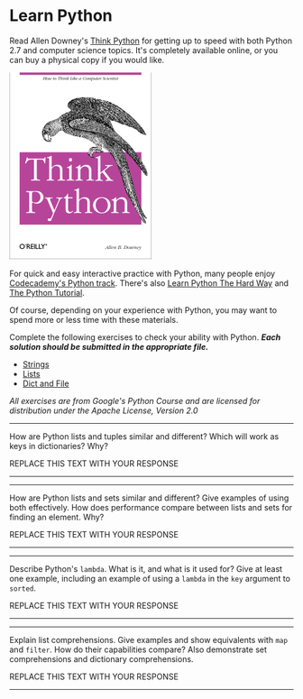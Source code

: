 # Learn Python

Read Allen Downey's [Think Python](http://www.greenteapress.com/thinkpython/) for getting up to speed with both Python 2.7 and computer science topics. It's completely available online, or you can buy a physical copy if you would like.

[![Think Python](img/think_python.png)](http://www.greenteapress.com/thinkpython/)

For quick and easy interactive practice with Python, many people enjoy [Codecademy's Python track](http://www.codecademy.com/en/tracks/python). There's also [Learn Python The Hard Way](http://learnpythonthehardway.org/book/) and [The Python Tutorial](https://docs.python.org/2/tutorial/).

Of course, depending on your experience with Python, you may want to spend more or less time with these materials.

Complete the following exercises to check your ability with Python. _**Each solution should be submitted in the appropriate file.**_

 * [Strings](python/strings.py)
 * [Lists](python/lists.py)
 * [Dict and File](python/exercise_03.py)

_All exercises are from Google's Python Course and are licensed for distribution under the Apache License, Version 2.0_


---

How are Python lists and tuples similar and different? Which will work as keys in dictionaries? Why?

REPLACE THIS TEXT WITH YOUR RESPONSE

---


---

How are Python lists and sets similar and different? Give examples of using both effectively. How does performance compare between lists and sets for finding an element. Why?

REPLACE THIS TEXT WITH YOUR RESPONSE

---


---

Describe Python's `lambda`. What is it, and what is it used for? Give at least one example, including an example of using a `lambda` in the `key` argument to `sorted`.

REPLACE THIS TEXT WITH YOUR RESPONSE

---


---

Explain list comprehensions. Give examples and show equivalents with `map` and `filter`. How do their capabilities compare? Also demonstrate set comprehensions and dictionary comprehensions.

REPLACE THIS TEXT WITH YOUR RESPONSE

---
